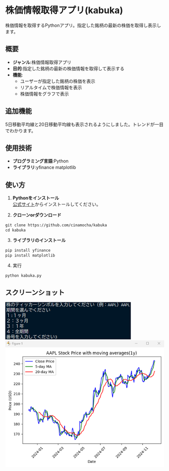 # 株価情報取得アプリ(kabuka)  
株価情報を取得するPythonアプリ。指定した銘柄の最新の株価を取得し表示します。  

## 概要  
- **ジャンル**:株価情報取得アプリ
- **目的**:指定した銘柄の最新の株価情報を取得して表示する
- **機能**:
  - ユーザーが指定した銘柄の株価を表示
  - リアルタイムで株価情報を表示
  - 株価情報をグラフで表示

## 追加機能  
5日移動平均線と20日移動平均線も表示されるようにしました。トレンドが一目でわかります。  
  
## 使用技術  
- **プログラミング言語**:Python
- **ライブラリ**:yfinance matplotlib

## 使い方  
1. **Pythonをインストール**  
   [公式サイト](https://www.python.org/)からインストールしてください。
   
2. **クローンorダウンロード**
```
git clone https://github.com/cinamocha/kabuka
cd kabuka
```
  
3. **ライブラリのインストール**
```
pip install yfinance
pip install matplotlib
```

4. 実行
```
python kabuka.py
```

## スクリーンショット  
![銘柄、期間の指定画面](https://github.com/cinamocha/kabuka/blob/main/%E3%82%B9%E3%82%AF%E3%83%AA%E3%83%BC%E3%83%B3%E3%82%B7%E3%83%A7%E3%83%83%E3%83%88%202024-12-08%20134012.png)  
![グラフ](https://github.com/cinamocha/kabuka/blob/main/%E3%82%B9%E3%82%AF%E3%83%AA%E3%83%BC%E3%83%B3%E3%82%B7%E3%83%A7%E3%83%83%E3%83%88%202024-12-08%20134025.png)
